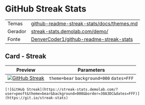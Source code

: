 # GitHub Streak Stats

<table>
  <tr>
    <td>
      Temas
    </td>
    <td>
       <a href="https://github.com/DenverCoder1/github-readme-streak-stats/blob/main/docs/themes.md">
          github-readme-streak-stats/docs/themes.md
       </a>
    </td>
  </tr>
    <tr>
    <td>
      Gerador
    </td>
    <td>
       <a href="https://streak-stats.demolab.com/demo/">
            streak-stats.demolab.com/demo/
       </a>
    </td>
  </tr>
  <tr>
    <td>
      Fonte
    </td>
    <td>
       <a href="https://github.com/denvercoder1/github-readme-streak-stats">
          DenverCoder1/github-readme-streak-stats
       </a>
    </td>
  </tr>
</table>

## Card - Streak

| Preview | Parameters |
|:-------:|:----------:|
| [![GitHub Streak](https://streak-stats.demolab.com/?user=peoft&theme=bear&background=000&border=30A3DC&dates=FFF)](https://git.io/streak-stats) | `theme=bear` `background=000` `dates=FFF`|

```
[![GitHub Streak](https://streak-stats.demolab.com/?user=peoft&theme=bear&background=000&border=30A3DC&dates=FFF)](https://git.io/streak-stats)
```